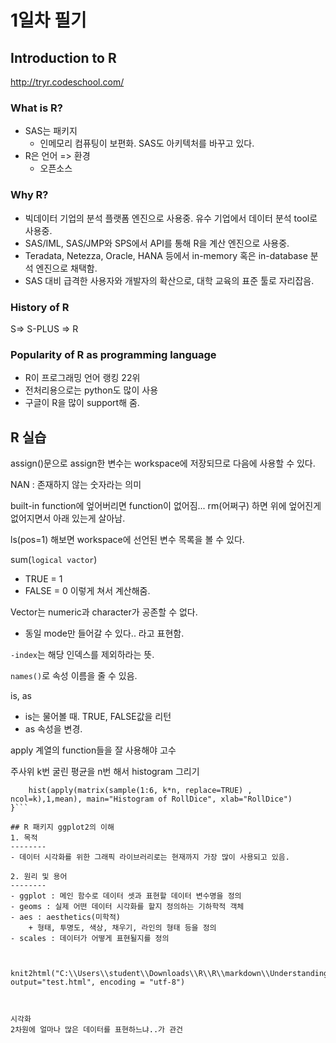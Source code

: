 # 1일차 필기

## Introduction to R
http://tryr.codeschool.com/

### What is R?

- SAS는 패키지
	- 인메모리 컴퓨팅이 보편화. SAS도 아키텍처를 바꾸고 있다.
- R은 언어 => 환경
	- 오픈소스


### Why R?
- 빅데이터 기업의 분석 플랫폼 엔진으로 사용중. 유수 기업에서 데이터 분석 tool로 사용중.
- SAS/IML, SAS/JMP와 SPS에서 API를 통해 R을 계산 엔진으로 사용중.
- Teradata, Netezza, Oracle, HANA 등에서 in-memory 혹은 in-database 분석 엔진으로 채택함.
- SAS 대비 급격한 사용자와 개발자의 확산으로, 대학 교육의 표준 툴로 자리잡음.

### History of R
S=> S-PLUS => R

### Popularity of R as programming language
- R이 프로그래밍 언어 랭킹 22위 
- 전처리용으로는 python도 많이 사용
- 구글이 R을 많이 support해 줌.

## R 실습
assign()문으로 assign한 변수는 workspace에 저장되므로 다음에 사용할 수 있다.

NAN : 존재하지 않는 숫자라는 의미

built-in function에 엎어버리면 function이 없어짐...
rm(어쩌구) 하면 위에 엎어진게 없어지면서 아래 있는게 살아남.

ls(pos=1) 해보면 workspace에 선언된 변수 목록을 볼 수 있다.

sum(`logical vactor`)
- TRUE = 1
- FALSE = 0
이렇게 쳐서 계산해줌.

Vector는 numeric과 character가 공존할 수 없다.
- 동일 mode만 들어갈 수 있다.. 라고 표현함.

`-index`는 해당 인덱스를 제외하라는 뜻.

`names()`로 속성 이름을 줄 수 있음.

is, as
- is는 물어볼 때. TRUE, FALSE값을 리턴
- as 속성을 변경. 

apply 계열의 function들을 잘 사용해야 고수

주사위 k번 굴린 평균을 n번 해서 histogram 그리기

```histogram_rolldice <- function(k=7,n=2000) {
    hist(apply(matrix(sample(1:6, k*n, replace=TRUE) , ncol=k),1,mean), main="Histogram of RollDice", xlab="RollDice")
}```

## R 패키지 ggplot2의 이해
1. 목적
--------
- 데이터 시각화를 위한 그래픽 라이브러리로는 현재까지 가장 많이 사용되고 있음.

2. 원리 및 용어
--------
- ggplot : 메인 함수로 데이터 셋과 표현할 데이터 변수명을 정의
- geoms : 실제 어떤 데이터 시각화를 할지 정의하는 기하학적 객체
- aes : aesthetics(미학적)
    + 형태, 투명도, 색상, 채우기, 라인의 형태 등을 정의
- scales : 데이터가 어떻게 표현될지를 정의



knit2html("C:\\Users\\student\\Downloads\\R\\R\\markdown\\Understanding_ggplot2.Rmd", output="test.html", encoding = "utf-8")



시각화
2차원에 얼마나 많은 데이터를 표현하느냐..가 관건







